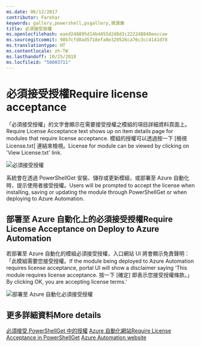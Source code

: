 ```yaml
---
ms.date: 06/12/2017
contributor: Farehar
keywords: gallery,powershell,psgallery,資源庫
title: 必須接受授權
ms.openlocfilehash: eaed248895d14bd455d2d8d3c2222d8848eeccae
ms.sourcegitcommit: 98b7cfd8ad5718efa8e320526ca76c3cc4141d78
ms.translationtype: HT
ms.contentlocale: zh-TW
ms.lasthandoff: 10/25/2018
ms.locfileid: "50003711"
---
```

# <a name="require-license-acceptance"></a><span data-ttu-id="e0c5c-103">必須接受授權</span><span class="sxs-lookup"><span data-stu-id="e0c5c-103">Require license acceptance</span></span>

<span data-ttu-id="e0c5c-104">「必須接受授權」的文字會顯示在需要接受授權之模組的項目詳細資料頁面上。</span><span class="sxs-lookup"><span data-stu-id="e0c5c-104">Require License Acceptance text shows up on item details page for modules that require license acceptance.</span></span> <span data-ttu-id="e0c5c-105">模組的授權可以透過按一下 [檢視 License.txt] 連結來檢視。</span><span class="sxs-lookup"><span data-stu-id="e0c5c-105">License for module can be viewed by clicking on 'View License.txt' link.</span></span>

![必須接受授權](../../Images/RequireLicenseAcceptance.png)

<span data-ttu-id="e0c5c-107">系統會在透過 PowerShellGet 安裝、儲存或更新模組，或部署至 Azure 自動化時，提示使用者接受授權。</span><span class="sxs-lookup"><span data-stu-id="e0c5c-107">Users will be prompted to accept the license when installing, saving or updating the module through PowerShellGet or when deploying to Azure Automation.</span></span>

## <a name="require-license-acceptance-on-deploy-to-azure-automation"></a><span data-ttu-id="e0c5c-108">部署至 Azure 自動化上的必須接受授權</span><span class="sxs-lookup"><span data-stu-id="e0c5c-108">Require License Acceptance on Deploy to Azure Automation</span></span>

<span data-ttu-id="e0c5c-109">若部署至 Azure 自動化的模組必須接受授權，入口網站 UI 將會顯示免責聲明：「此模組需要您接受授權。</span><span class="sxs-lookup"><span data-stu-id="e0c5c-109">If the module being deployed to Azure Automation requires license acceptance, portal UI will show a disclaimer saying 'This module requires license acceptance.</span></span> <span data-ttu-id="e0c5c-110">按一下 [確定] 即表示您接受授權條款。」</span><span class="sxs-lookup"><span data-stu-id="e0c5c-110">By clicking OK, you are accepting license terms.'</span></span>

![部署至 Azure 自動化必須接受授權](../../Images/DeployToAzureAutomationRequireLicenseAcceptanceDisclaimer.png)

## <a name="more-details"></a><span data-ttu-id="e0c5c-112">更多詳細資料</span><span class="sxs-lookup"><span data-stu-id="e0c5c-112">More details</span></span>

<span data-ttu-id="e0c5c-113">[必須接受 PowerShellGet 中的授權](../../concepts/module-license-acceptance.md)
[Azure 自動化網站](/azure/automation)</span><span class="sxs-lookup"><span data-stu-id="e0c5c-113">[Require License Acceptance in PowerShellGet](../../concepts/module-license-acceptance.md)
[Azure Automation website](/azure/automation)</span></span>
